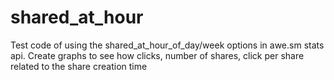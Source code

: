 shared_at_hour
==============

Test code of using the shared_at_hour_of_day/week options in awe.sm stats api.  Create graphs to see how clicks, number of shares, click per share related to the share creation time
